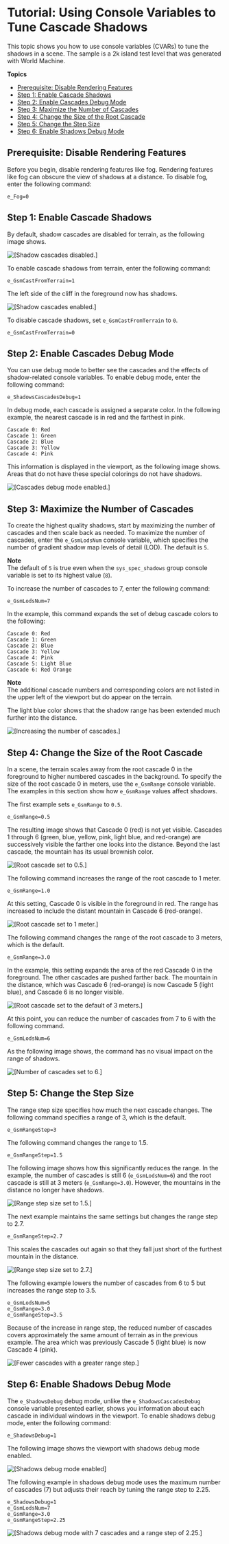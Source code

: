 # Tutorial: Using Console Variables to Tune Cascade Shadows<a name="rendering-graphics-shadows-tuning"></a>

This topic shows you how to use console variables \(CVARs\) to tune the shadows in a scene\. The sample is a 2k island test level that was generated with World Machine\.

**Topics**
+ [Prerequisite: Disable Rendering Features](#rendering-graphics-shadows-tuning-disable-rendering-features)
+ [Step 1: Enable Cascade Shadows](#rendering-graphics-shadows-tuning-enable-cascade-shadows)
+ [Step 2: Enable Cascades Debug Mode](#rendering-graphics-shadows-tuning-enable-cascades-debug-mode)
+ [Step 3: Maximize the Number of Cascades](#rendering-graphics-shadows-tuning-maximize-the-number-of-cascades)
+ [Step 4: Change the Size of the Root Cascade](#rendering-graphics-shadows-tuning-change-the-size-of-the-root-cascade)
+ [Step 5: Change the Step Size](#rendering-graphics-shadows-tuning-change-the-step-size)
+ [Step 6: Enable Shadows Debug Mode](#rendering-graphics-shadows-tuning-enable-shadows-debug-mode)

## Prerequisite: Disable Rendering Features<a name="rendering-graphics-shadows-tuning-disable-rendering-features"></a>

Before you begin, disable rendering features like fog\. Rendering features like fog can obscure the view of shadows at a distance\. To disable fog, enter the following command:

```
e_Fog=0
```

## Step 1: Enable Cascade Shadows<a name="rendering-graphics-shadows-tuning-enable-cascade-shadows"></a>

By default, shadow cascades are disabled for terrain, as the following image shows\.

![\[Shadow cascades disabled.\]](http://docs.aws.amazon.com/lumberyard/latest/userguide/images/rendering/rendering-graphics-shadows-tuning-1.png)

To enable cascade shadows from terrain, enter the following command:

```
e_GsmCastFromTerrain=1
```

The left side of the cliff in the foreground now has shadows\.

![\[Shadow cascades enabled.\]](http://docs.aws.amazon.com/lumberyard/latest/userguide/images/rendering/rendering-graphics-shadows-tuning-2.png)

To disable cascade shadows, set `e_GsmCastFromTerrain` to `0`\.

```
e_GsmCastFromTerrain=0
```

## Step 2: Enable Cascades Debug Mode<a name="rendering-graphics-shadows-tuning-enable-cascades-debug-mode"></a>

You can use debug mode to better see the cascades and the effects of shadow\-related console variables\. To enable debug mode, enter the following command:

```
e_ShadowsCascadesDebug=1
```

In debug mode, each cascade is assigned a separate color\. In the following example, the nearest cascade is in red and the farthest in pink\.

```
Cascade 0: Red
Cascade 1: Green
Cascade 2: Blue
Cascade 3: Yellow
Cascade 4: Pink
```

This information is displayed in the viewport, as the following image shows\. Areas that do not have these special colorings do not have shadows\.

![\[Cascades debug mode enabled.\]](http://docs.aws.amazon.com/lumberyard/latest/userguide/images/rendering/rendering-graphics-shadows-tuning-3.png)

## Step 3: Maximize the Number of Cascades<a name="rendering-graphics-shadows-tuning-maximize-the-number-of-cascades"></a>

To create the highest quality shadows, start by maximizing the number of cascades and then scale back as needed\. To maximize the number of cascades, enter the `e_GsmLodsNum` console variable, which specifies the number of gradient shadow map levels of detail \(LOD\)\. The default is `5`\.

**Note**  
The default of `5` is true even when the `sys_spec_shadows` group console variable is set to its highest value \(`8`\)\.

To increase the number of cascades to 7, enter the following command:

```
e_GsmLodsNum=7
```

In the example, this command expands the set of debug cascade colors to the following:

```
Cascade 0: Red
Cascade 1: Green
Cascade 2: Blue
Cascade 3: Yellow
Cascade 4: Pink
Cascade 5: Light Blue
Cascade 6: Red Orange
```

**Note**  
The additional cascade numbers and corresponding colors are not listed in the upper left of the viewport but do appear on the terrain\.

The light blue color shows that the shadow range has been extended much further into the distance\.

![\[Increasing the number of cascades.\]](http://docs.aws.amazon.com/lumberyard/latest/userguide/images/rendering/rendering-graphics-shadows-tuning-4.png)

## Step 4: Change the Size of the Root Cascade<a name="rendering-graphics-shadows-tuning-change-the-size-of-the-root-cascade"></a>

In a scene, the terrain scales away from the root cascade 0 in the foreground to higher numbered cascades in the background\. To specify the size of the root cascade 0 in meters, use the `e_GsmRange` console variable\. The examples in this section show how `e_GsmRange` values affect shadows\.

The first example sets `e_GsmRange` to `0.5`\.

```
e_GsmRange=0.5
```

The resulting image shows that Cascade 0 \(red\) is not yet visible\. Cascades 1 through 6 \(green, blue, yellow, pink, light blue, and red\-orange\) are successively visible the farther one looks into the distance\. Beyond the last cascade, the mountain has its usual brownish color\.

![\[Root cascade set to 0.5.\]](http://docs.aws.amazon.com/lumberyard/latest/userguide/images/rendering/rendering-graphics-shadows-tuning-5.png)

The following command increases the range of the root cascade to 1 meter\.

```
e_GsmRange=1.0
```

At this setting, Cascade 0 is visible in the foreground in red\. The range has increased to include the distant mountain in Cascade 6 \(red\-orange\)\.

![\[Root cascade set to 1 meter.\]](http://docs.aws.amazon.com/lumberyard/latest/userguide/images/rendering/rendering-graphics-shadows-tuning-6.png)

The following command changes the range of the root cascade to 3 meters, which is the default\.

```
e_GsmRange=3.0
```

In the example, this setting expands the area of the red Cascade 0 in the foreground\. The other cascades are pushed farther back\. The mountain in the distance, which was Cascade 6 \(red\-orange\) is now Cascade 5 \(light blue\), and Cascade 6 is no longer visible\.

![\[Root cascade set to the default of 3 meters.\]](http://docs.aws.amazon.com/lumberyard/latest/userguide/images/rendering/rendering-graphics-shadows-tuning-7.png)

At this point, you can reduce the number of cascades from 7 to 6 with the following command\.

```
e_GsmLodsNum=6
```

As the following image shows, the command has no visual impact on the range of shadows\.

![\[Number of cascades set to 6.\]](http://docs.aws.amazon.com/lumberyard/latest/userguide/images/rendering/rendering-graphics-shadows-tuning-7.png)

## Step 5: Change the Step Size<a name="rendering-graphics-shadows-tuning-change-the-step-size"></a>

The range step size specifies how much the next cascade changes\. The following command specifies a range of 3, which is the default\.

```
e_GsmRangeStep=3
```

The following command changes the range to 1\.5\.

```
e_GsmRangeStep=1.5
```

The following image shows how this significantly reduces the range\. In the example, the number of cascades is still 6 \(`e_GsmLodsNum=6`\) and the root cascade is still at 3 meters \(`e_GsmRange=3.0`\)\. However, the mountains in the distance no longer have shadows\.

![\[Range step size set to 1.5.\]](http://docs.aws.amazon.com/lumberyard/latest/userguide/images/rendering/rendering-graphics-shadows-tuning-8.png)

The next example maintains the same settings but changes the range step to 2\.7\.

```
e_GsmRangeStep=2.7
```

This scales the cascades out again so that they fall just short of the furthest mountain in the distance\.

![\[Range step size set to 2.7.\]](http://docs.aws.amazon.com/lumberyard/latest/userguide/images/rendering/rendering-graphics-shadows-tuning-9.png)

The following example lowers the number of cascades from 6 to 5 but increases the range step to 3\.5\.

```
e_GsmLodsNum=5
e_GsmRange=3.0
e_GsmRangeStep=3.5
```

Because of the increase in range step, the reduced number of cascades covers approximately the same amount of terrain as in the previous example\. The area which was previously Cascade 5 \(light blue\) is now Cascade 4 \(pink\)\.

![\[Fewer cascades with a greater range step.\]](http://docs.aws.amazon.com/lumberyard/latest/userguide/images/rendering/rendering-graphics-shadows-tuning-10.png)

## Step 6: Enable Shadows Debug Mode<a name="rendering-graphics-shadows-tuning-enable-shadows-debug-mode"></a>

The `e_ShadowsDebug` debug mode, unlike the `e_ShadowsCascadesDebug` console variable presented earlier, shows you information about each cascade in individual windows in the viewport\. To enable shadows debug mode, enter the following command:

```
e_ShadowsDebug=1
```

The following image shows the viewport with shadows debug mode enabled\.

![\[Shadows debug mode enabled\]](http://docs.aws.amazon.com/lumberyard/latest/userguide/images/rendering/rendering-graphics-shadows-tuning-11.png)

The following example in shadows debug mode uses the maximum number of cascades \(7\) but adjusts their reach by tuning the range step to 2\.25\.

```
e_ShadowsDebug=1
e_GsmLodsNum=7
e_GsmRange=3.0
e_GsmRangeStep=2.25
```

![\[Shadows debug mode with 7 cascades and a range step of 2.25.\]](http://docs.aws.amazon.com/lumberyard/latest/userguide/images/rendering/rendering-graphics-shadows-tuning-12.png)